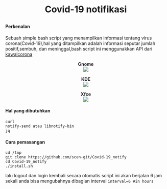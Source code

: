 # <p align="center"> <b> Covid-19 notifikasi  </b> </p>  

#### Perkenalan
Sebuah simple bash script yang menampilkan informasi tentang virus corona(Covid-19),hal yang ditampilkan adalah informasi seputar jumlah positif,sembuh, dan meninggal,bash script ini menggunakkan API dari [kawalcorona](https://api.kawalcorona.com)  


<p align="center">
<b> Gnome </b> <br>
<img src="https://raw.githubusercontent.com/scen-git/Covid-19_notify/master/Screenshot/gnome/gnome_positif.png"><br>
</p>

<p align="center">
<b> KDE </b> <br>
<img src="https://raw.githubusercontent.com/scen-git/Covid-19_notify/master/Screenshot/kde/kde_totalmeninggal.png"><br>
</p>

<p align="center">
<b> Xfce </b> <br>
<img src="https://raw.githubusercontent.com/scen-git/Covid-19_notify/master/Screenshot/xfce/XFCE_salan.png"><br>
</p>

#### Hal yang dibutuhkan
```
curl
notify-send atau libnotify-bin
jq
```

#### Cara pemasangan
```
cd /tmp
git clone https://github.com/scen-git/Covid-19_notify
cd Covid-19_notify
./install.sh
```
lalu logout dan login kembali secara otomatis script ini akan berjalan 6 jam sekali anda bisa mengubahnya dibagian interval ```interval=6 #in hours```  
